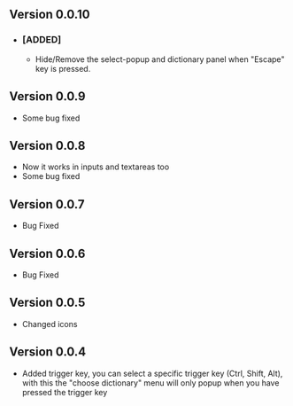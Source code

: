 ## Version 0.0.10
- ### [ADDED]
  - Hide/Remove the select-popup and dictionary panel when "Escape" key is pressed.
  
## Version 0.0.9
- Some bug fixed

## Version 0.0.8
- Now it works in inputs and textareas too
- Some bug fixed


## Version 0.0.7
- Bug Fixed

## Version 0.0.6
- Bug Fixed

## Version 0.0.5
- Changed icons

## Version 0.0.4
- Added trigger key, you can select a specific trigger key (Ctrl, Shift, Alt), with this the "choose dictionary" menu will only popup when you have pressed the trigger key